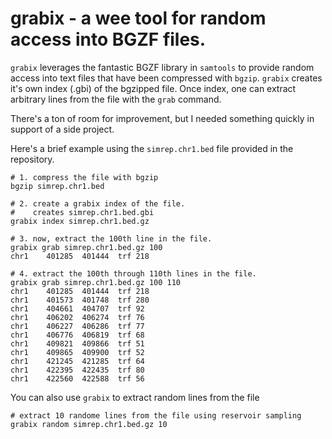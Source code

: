 grabix - a wee tool for random access into BGZF files.
======================================================

``grabix`` leverages the fantastic BGZF library in ``samtools`` to provide random access into
text files that have been compressed with ``bgzip``.  ``grabix`` creates it's own index (.gbi)
of the bgzipped file.  Once index, one can extract arbitrary lines from the file with the ``grab`` command.

There's a ton of room for improvement, but I needed something quickly in support of a side project.

Here's a brief example using the ``simrep.chr1.bed`` file provided in the repository.

	# 1. compress the file with bgzip
	bgzip simrep.chr1.bed
	
	# 2. create a grabix index of the file.
	#    creates simrep.chr1.bed.gbi
	grabix index simrep.chr1.bed.gz
	
	# 3. now, extract the 100th line in the file.
	grabix grab simrep.chr1.bed.gz 100
	chr1	401285	401444	trf	218
	
	# 4. extract the 100th through 110th lines in the file.
	grabix grab simrep.chr1.bed.gz 100 110
	chr1	401285	401444	trf	218
	chr1	401573	401748	trf	280
	chr1	404661	404707	trf	92
	chr1	406202	406274	trf	76
	chr1	406227	406286	trf	77
	chr1	406776	406819	trf	68
	chr1	409821	409866	trf	51
	chr1	409865	409900	trf	52
	chr1	421245	421285	trf	64
	chr1	422395	422435	trf	80
	chr1	422560	422588	trf	56
	
You can also use ``grabix`` to extract random lines from the file

	# extract 10 randome lines from the file using reservoir sampling
	grabix random simrep.chr1.bed.gz 10